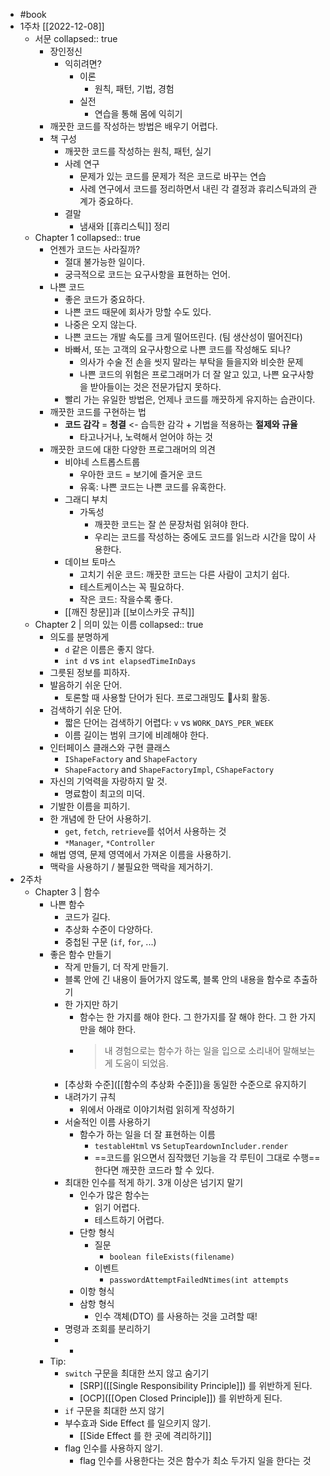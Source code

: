 - #book
- 1주차  [[2022-12-08]]
	- 서문
	  collapsed:: true
		- 장인정신
			- 익히려면?
				- 이론
					- 원칙, 패턴, 기법, 경험
				- 실전
					- 연습을 통해 몸에 익히기
		- 깨끗한 코드를 작성하는 방법은 배우기 어렵다.
		- 책 구성
			- 깨끗한 코드를 작성하는 원칙, 패턴, 실기
			- 사례 연구
				- 문제가 있는 코드를 문제가 적은 코드로 바꾸는 연습
				- 사례 연구에서 코드를 정리하면서 내린 각 결정과 휴리스틱과의 관계가 중요하다.
			- 결말
				- 냄새와 [[휴리스틱]] 정리
	- Chapter 1
	  collapsed:: true
		- 언젠가 코드는 사라질까?
			- 절대 불가능한 일이다.
			- 궁극적으로 코드는 요구사항을 표현하는 언어.
		- 나쁜 코드
			- 좋은 코드가 중요하다.
			- 나쁜 코드 때문에 회사가 망할 수도 있다.
			- 나중은 오지 않는다.
			- 나쁜 코드는 개발 속도를 크게 떨어뜨린다. (팀 생산성이 떨어진다)
			- 바빠서, 또는 고객의 요구사항으로 나쁜 코드를 작성해도 되나?
				- 의사가 수술 전 손을 씻지 말라는 부탁을 들을지와 비슷한 문제
				- 나쁜 코드의 위험은 프로그래머가 더 잘 알고 있고, 나쁜 요구사항을 받아들이는 것은 전문가답지 못하다.
			- 빨리 가는 유일한 방법은, 언제나 코드를 깨끗하게 유지하는 습관이다.
		- 깨끗한 코드를 구현하는 법
			- **코드 감각** = **청결** <- 습득한 감각 + 기법을 적용하는 **절제와 규율**
				- 타고나거나, 노력해서 얻어야 하는 것
		- 깨끗한 코드에 대한 다양한 프로그래머의 의견
			- 비야네 스트롭스트룹
				- 우아한 코드 = 보기에 즐거운 코드
				- 유혹: 나쁜 코드는 나쁜 코드를 유혹한다.
			- 그래디 부치
				- 가독성
					- 깨끗한 코드는 잘 쓴 문장처럼 읽혀야 한다.
					- 우리는 코드를 작성하는 중에도 코드를 읽느라 시간을 많이 사용한다.
			- 데이브 토마스
				- 고치기 쉬운 코드: 깨끗한 코드는 다른 사람이 고치기 쉽다.
				- 테스트케이스는 꼭 필요하다.
				- 작은 코드: 작을수록 좋다.
			- [[깨진 창문]]과 [[보이스카웃 규칙]]
	- Chapter 2 | 의미 있는 이름
	  collapsed:: true
		- 의도를 분명하게
			- `d` 같은 이름은 좋지 않다.
			- `int d` vs `int elapsedTimeInDays`
		- 그릇된 정보를 피하자.
		- 발음하기 쉬운 단어.
			- 토론할 때 사용할 단어가 된다. 프로그래밍도 사회 활동.
		- 검색하기 쉬운 단어.
			- 짧은 단어는 검색하기 어렵다: `v` vs `WORK_DAYS_PER_WEEK`
			- 이름 길이는 범위 크기에 비례해야 한다.
		- 인터페이스 클래스와 구현 클래스
			- `IShapeFactory` and `ShapeFactory`
			- `ShapeFactory` and `ShapeFactoryImpl`, `CShapeFactory`
		- 자신의 기억력을 자랑하지 말 것.
			- 명료함이 최고의 미덕.
		- 기발한 이름을 피하기.
		- 한 개념에 한 단어 사용하기.
			- `get`, `fetch`, `retrieve`를 섞어서 사용하는 것
			- `*Manager`, `*Controller`
		- 해법 영역, 문제 영역에서 가져온 이름을 사용하기.
		- 맥락을 사용하기 / 불필요한 맥락을 제거하기.
- 2주차
	- Chapter 3 | 함수
		- 나쁜 함수
			- 코드가 길다.
			- 추상화 수준이 다양하다.
			- 중첩된 구문 (`if`, `for`, ...)
		- 좋은 함수 만들기
			- 작게 만들기, 더 작게 만들기.
			- 블록 안에 긴 내용이 들어가지 않도록, 블록 안의 내용을 함수로 추출하기
			- 한 가지만 하기
				- 함수는 한 가지를 해야 한다. 그 한가지를 잘 해야 한다. 그 한 가지만을 해야 한다.
				- > 내 경험으로는 함수가 하는 일을 입으로 소리내어 말해보는게 도움이 되었음.
			- [추상화 수준]([[함수의 추상화 수준]])을 동일한 수준으로 유지하기
			- 내려가기 규칙
				- 위에서 아래로 이야기처럼 읽히게 작성하기
			- 서술적인 이름 사용하기
				- 함수가 하는 일을 더 잘 표현하는 이름
					- `testableHtml` vs `SetupTeardownIncluder.render`
					- ==코드를 읽으면서 짐작했던 기능을 각 루틴이 그대로 수행==한다면 깨끗한 코드라 할 수 있다.
			- 최대한 인수를 적게 하기. 3개 이상은 넘기지 말기
				- 인수가 많은 함수는
					- 읽기 어렵다.
					- 테스트하기 어렵다.
				- 단항 형식
					- 질문
						- `boolean fileExists(filename)`
					- 이벤트
						- `passwordAttemptFailedNtimes(int attempts`
				- 이항 형식
				- 삼항 형식
					- 인수 객체(DTO) 를 사용하는 것을 고려할 때!
			- 명령과 조회를 분리하기
			-
				-
		- Tip:
			- `switch` 구문을 최대한 쓰지 않고 숨기기
				- [SRP]([[Single Responsibility Principle]]) 를 위반하게 된다.
				- [OCP]([[Open Closed Principle]]) 를 위반하게 된다.
			- `if` 구문을 최대한 쓰지 않기
			- 부수효과 Side Effect 를 일으키지 않기.
				- [[Side Effect 를 한 곳에 격리하기]]
			- flag 인수를 사용하지 않기.
				- flag 인수를 사용한다는 것은 함수가 최소 두가지 일을 한다는 것